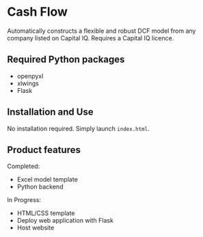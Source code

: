# Cash Flow
Automatically constructs a flexible and robust DCF model from any company listed on Capital IQ. Requires a Capital IQ licence.

## Required Python packages
 - openpyxl
 - xlwings
 - Flask

## Installation and Use
No installation required. Simply launch `index.html`.

## Product features
Completed:
 - Excel model template
 - Python backend

In Progress:
 - HTML/CSS template
 - Deploy web application with Flask
 - Host website
